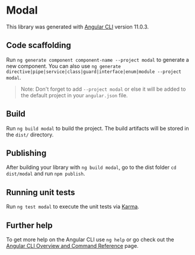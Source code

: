 # Modal

This library was generated with [Angular CLI](https://github.com/angular/angular-cli) version 11.0.3.

## Code scaffolding

Run `ng generate component component-name --project modal` to generate a new component. You can also
use `ng generate directive|pipe|service|class|guard|interface|enum|module --project modal`.
> Note: Don't forget to add `--project modal` or else it will be added to the default project in your `angular.json` file.

## Build

Run `ng build modal` to build the project. The build artifacts will be stored in the `dist/` directory.

## Publishing

After building your library with `ng build modal`, go to the dist folder `cd dist/modal` and run `npm publish`.

## Running unit tests

Run `ng test modal` to execute the unit tests via [Karma](https://karma-runner.github.io).

## Further help

To get more help on the Angular CLI use `ng help` or go check out
the [Angular CLI Overview and Command Reference](https://angular.io/cli) page.
